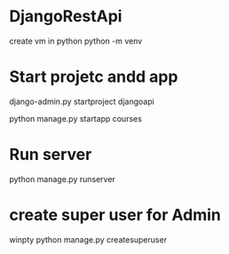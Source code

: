 # DjangoRestApi

create vm in python 
python -m venv <name>
  
  
# Start projetc andd app

django-admin.py startproject djangoapi

python manage.py startapp courses

# Run server
python manage.py runserver


# create super user for Admin
winpty python manage.py createsuperuser
